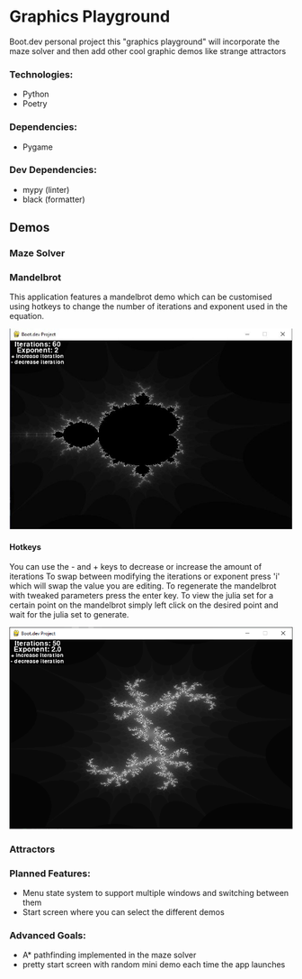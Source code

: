 # Graphics Playground

Boot.dev personal project this "graphics playground" will
incorporate the maze solver and then add other cool graphic
demos like strange attractors 

### Technologies:
- Python
- Poetry

### Dependencies:
- Pygame

### Dev Dependencies:
- mypy (linter)
- black (formatter)

## Demos

### Maze Solver

### Mandelbrot

This application features a mandelbrot demo which can be customised using hotkeys
to change the number of iterations and exponent used in the equation.

![Mandelbrot Set](https://github.com/Alextibtab/graphics-playground/raw/master/examples/mandelbrot/mandelbrot.jpg)

#### Hotkeys
You can use the - and + keys to decrease or increase the amount of iterations
To swap between modifying the iterations or exponent press 'i' which will swap
the value you are editing.
To regenerate the mandelbrot with tweaked parameters press the enter key.
To view the julia set for a certain point on the mandelbrot simply left
click on the desired point and wait for the julia set to generate.

![Julia Set](https://github.com/Alextibtab/graphics-playground/raw/master/examples/mandelbrot/julia_set_1.png)

### Attractors

### Planned Features:
- Menu state system to support multiple windows and switching between them
- Start screen where you can select the different demos

### Advanced Goals:
- A* pathfinding implemented in the maze solver
- pretty start screen with random mini demo each time the app launches

